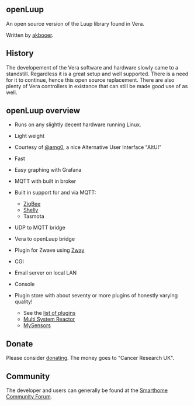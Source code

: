## openLuup
An open source version of the Luup library found in Vera.

Written by [akbooer](https://github.com/akbooer/openLuup).

## History
The developement of the Vera software and hardware slowly came to a standstill. Regardless it is a great setup and well supported. There is a need for it to continue, hence this open source replacement. There are also plenty of Vera controllers in existance that can still be made good use of as well.

## openLuup overview
- Runs on any slightly decent hardware running Linux.
- Light weight
- Courtesy of [@amg0](https://github.com/amg0/ALTUI), a nice Alternative User Interface "AltUI"
- Fast
- Easy graphing with Grafana
- MQTT with built in broker
- Built in support for and via MQTT:
  * [ZigBee](https://www.zigbee2mqtt.io/)
  * [Shelly](https://www.shelly.com/en)
  * Tasmota
- UDP to MQTT bridge
- Vera to openLuup bridge
- Plugin for Zwave using [Zway](https://z-wave.me/products/uzb/)
- CGI
- Email server on local LAN
- Console

- Plugin store with about seventy or more plugins of honestly varying quality!
  * See the [list of plugins](plugins-list.md)
  * [Multi System Reactor](https://reactor.toggledbits.com/docs/)
  * [MySensors](https://www.mysensors.org/)

## Donate
Please consider [donating](https://www.justgiving.com/DataYours/). The money goes to "Cancer Research UK".

## Community
The developer and users can generally be found at the [Smarthome Community Forum](https://smarthome.community/).
